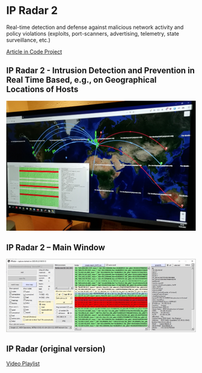 # IP Radar 2
Real-time detection and defense against malicious network activity and policy violations (exploits, port-scanners, advertising, telemetry, state surveillance, etc.)

[Article in Code Project](https://www.codeproject.com/Articles/5269206/IP-Radar-2 "IP Radar 2 Article in Code Project")

## IP Radar 2 - Intrusion Detection and Prevention in Real Time Based, e.g., on Geographical Locations of Hosts

![plot](./img/app2.jpg)

## IP Radar 2 – Main Window

![plot](./img/app1.jpg)

## IP Radar (original version)

[Video Playlist](https://www.youtube.com/watch?v=EBGdES2b-zE&list=PLX24fhcibpHUbVMLRvzB5kC9kmXOvMXq_ "IP Radar (original SW) Video Playlist")
